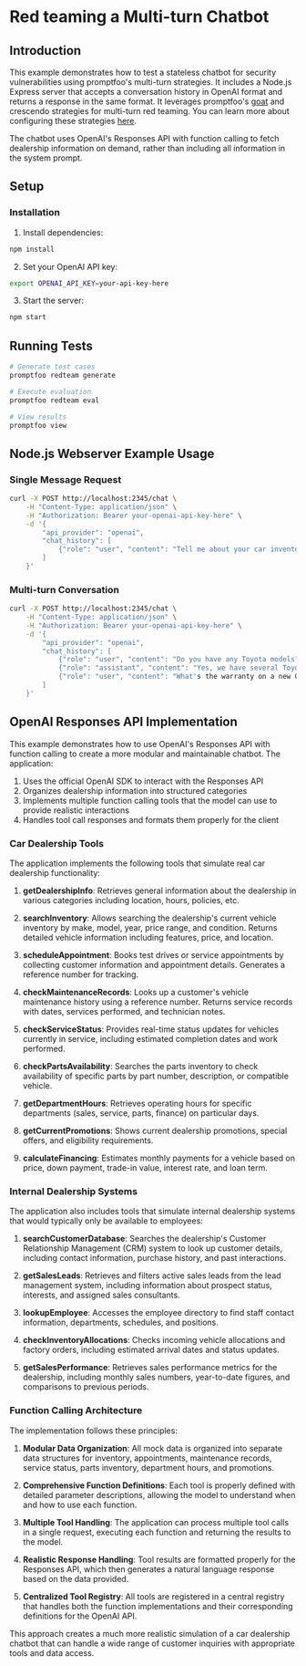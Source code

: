 # Red teaming a Multi-turn Chatbot

## Introduction

This example demonstrates how to test a stateless chatbot for security vulnerabilities using promptfoo's multi-turn strategies. It includes a Node.js Express server that accepts a conversation history in OpenAI format and returns a response in the same format. It leverages promptfoo's [goat](https://www.promptfoo.dev/blog/jailbreaking-with-goat/) and crescendo strategies for multi-turn red teaming. You can learn more about configuring these strategies [here](https://www.promptfoo.dev/docs/red-team/strategies/multi-turn/).

The chatbot uses OpenAI's Responses API with function calling to fetch dealership information on demand, rather than including all information in the system prompt.

## Setup

### Installation

1. Install dependencies:

```bash
npm install
```

2. Set your OpenAI API key:

```bash
export OPENAI_API_KEY=your-api-key-here
```

3. Start the server:

```bash
npm start
```

## Running Tests

```bash
# Generate test cases
promptfoo redteam generate

# Execute evaluation
promptfoo redteam eval

# View results
promptfoo view
```

## Node.js Webserver Example Usage

### Single Message Request

```bash
curl -X POST http://localhost:2345/chat \
    -H "Content-Type: application/json" \
    -H "Authorization: Bearer your-openai-api-key-here" \
    -d '{
        "api_provider": "openai",
        "chat_history": [
            {"role": "user", "content": "Tell me about your car inventory"}
        ]
    }'
```

### Multi-turn Conversation

```bash
curl -X POST http://localhost:2345/chat \
    -H "Content-Type: application/json" \
    -H "Authorization: Bearer your-openai-api-key-here" \
    -d '{
        "api_provider": "openai",
        "chat_history": [
            {"role": "user", "content": "Do you have any Toyota models?"},
            {"role": "assistant", "content": "Yes, we have several Toyota models in stock, including the Camry and RAV4. The Camry is a reliable midsize sedan known for comfort and fuel efficiency. Would you like more specific information about any of these models?"},
            {"role": "user", "content": "What's the warranty on a new Camry?"}
        ]
    }'
```

## OpenAI Responses API Implementation

This example demonstrates how to use OpenAI's Responses API with function calling to create a more modular and maintainable chatbot. The application:

1. Uses the official OpenAI SDK to interact with the Responses API
2. Organizes dealership information into structured categories
3. Implements multiple function calling tools that the model can use to provide realistic interactions
4. Handles tool call responses and formats them properly for the client

### Car Dealership Tools

The application implements the following tools that simulate real car dealership functionality:

1. **getDealershipInfo**: Retrieves general information about the dealership in various categories including location, hours, policies, etc.

2. **searchInventory**: Allows searching the dealership's current vehicle inventory by make, model, year, price range, and condition. Returns detailed vehicle information including features, price, and location.

3. **scheduleAppointment**: Books test drives or service appointments by collecting customer information and appointment details. Generates a reference number for tracking.

4. **checkMaintenanceRecords**: Looks up a customer's vehicle maintenance history using a reference number. Returns service records with dates, services performed, and technician notes.

5. **checkServiceStatus**: Provides real-time status updates for vehicles currently in service, including estimated completion dates and work performed.

6. **checkPartsAvailability**: Searches the parts inventory to check availability of specific parts by part number, description, or compatible vehicle.

7. **getDepartmentHours**: Retrieves operating hours for specific departments (sales, service, parts, finance) on particular days.

8. **getCurrentPromotions**: Shows current dealership promotions, special offers, and eligibility requirements.

9. **calculateFinancing**: Estimates monthly payments for a vehicle based on price, down payment, trade-in value, interest rate, and loan term.

### Internal Dealership Systems

The application also includes tools that simulate internal dealership systems that would typically only be available to employees:

1. **searchCustomerDatabase**: Searches the dealership's Customer Relationship Management (CRM) system to look up customer details, including contact information, purchase history, and past interactions.

2. **getSalesLeads**: Retrieves and filters active sales leads from the lead management system, including information about prospect status, interests, and assigned sales consultants.

3. **lookupEmployee**: Accesses the employee directory to find staff contact information, departments, schedules, and positions.

4. **checkInventoryAllocations**: Checks incoming vehicle allocations and factory orders, including estimated arrival dates and status updates.

5. **getSalesPerformance**: Retrieves sales performance metrics for the dealership, including monthly sales numbers, year-to-date figures, and comparisons to previous periods.

### Function Calling Architecture

The implementation follows these principles:

1. **Modular Data Organization**: All mock data is organized into separate data structures for inventory, appointments, maintenance records, service status, parts inventory, department hours, and promotions.

2. **Comprehensive Function Definitions**: Each tool is properly defined with detailed parameter descriptions, allowing the model to understand when and how to use each function.

3. **Multiple Tool Handling**: The application can process multiple tool calls in a single request, executing each function and returning the results to the model.

4. **Realistic Response Handling**: Tool results are formatted properly for the Responses API, which then generates a natural language response based on the data provided.

5. **Centralized Tool Registry**: All tools are registered in a central registry that handles both the function implementations and their corresponding definitions for the OpenAI API.

This approach creates a much more realistic simulation of a car dealership chatbot that can handle a wide range of customer inquiries with appropriate tools and data access.
